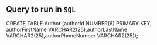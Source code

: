 ## Query to run in `SQL`

CREATE TABLE Author
(authorId NUMBER(6) PRIMARY KEY,
authorFirstName VARCHAR2(25),authorLastName VARCHAR2(25),authorPhoneNumber VARCHAR2(25));

